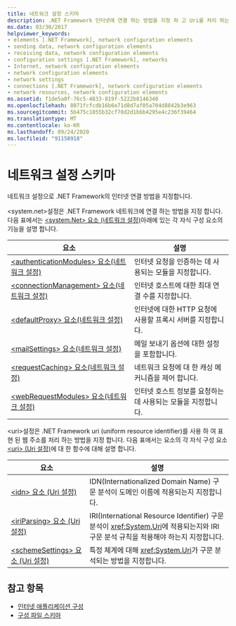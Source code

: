 ```yaml
---
title: 네트워크 설정 스키마
description: .NET Framework 인터넷에 연결 하는 방법을 지정 하 고 Uri를 처리 하는 방법을 지정 하는 네트워크 설정에 대 한 스키마에 대해 알아봅니다.
ms.date: 03/30/2017
helpviewer_keywords:
- elements [.NET Framework], network configuration elements
- sending data, network configuration elements
- receiving data, network configuration elements
- configuration settings [.NET Framework], networks
- Internet, network configuration elements
- network configuration elements
- network settings
- connections [.NET Framework], network configuration elements
- network resources, network configuration elements
ms.assetid: f1de5a0f-76c5-4833-819f-5222b8146340
ms.openlocfilehash: 8071fcfcdb16b6e71d8d7af05a704d8842b3e963
ms.sourcegitcommit: 5b475c1855b32cf78d2d1bbb4295e4c236f39464
ms.translationtype: MT
ms.contentlocale: ko-KR
ms.lasthandoff: 09/24/2020
ms.locfileid: "91158918"
---
```

# <a name="network-settings-schema"></a>네트워크 설정 스키마

네트워크 설정으로 .NET Framework의 인터넷 연결 방법을 지정합니다.

\<system.net>설정은 .NET Framework 네트워크에 연결 하는 방법을 지정 합니다. 다음 표에서는 [ \<system.Net> 요소 (네트워크 설정)](system-net-element-network-settings.md)아래에 있는 각 자식 구성 요소의 기능을 설명 합니다.  
  
|요소|설명|  
|-------------|-----------------|  
|[\<authenticationModules> 요소(네트워크 설정)](authenticationmodules-element-network-settings.md)|인터넷 요청을 인증하는 데 사용되는 모듈을 지정합니다.|  
|[\<connectionManagement> 요소(네트워크 설정)](connectionmanagement-element-network-settings.md)|인터넷 호스트에 대한 최대 연결 수를 지정합니다.|  
|[\<defaultProxy> 요소(네트워크 설정)](defaultproxy-element-network-settings.md)|인터넷에 대한 HTTP 요청에 사용할 프록시 서버를 지정합니다.|  
|[\<mailSettings> 요소(네트워크 설정)](mailsettings-element-network-settings.md)|메일 보내기 옵션에 대한 설정을 포함합니다.|  
|[\<requestCaching> 요소(네트워크 설정)](requestcaching-element-network-settings.md)|네트워크 요청에 대 한 캐싱 메커니즘을 제어 합니다.|  
|[\<webRequestModules> 요소(네트워크 설정)](webrequestmodules-element-network-settings.md)|인터넷 호스트 정보를 요청하는 데 사용되는 모듈을 지정합니다.|  
  
\<uri>설정은 .NET Framework uri (uniform resource identifier)를 사용 하 여 표현 된 웹 주소를 처리 하는 방법을 지정 합니다. 다음 표에서는 요소의 각 자식 구성 요소 [ \<uri> (Uri 설정)](uri-element-uri-settings.md)에 대 한 함수에 대해 설명 합니다.  
  
|요소|설명|  
|-------------|-----------------|  
|[\<idn> 요소 (Uri 설정)](idn-element-uri-settings.md)|IDN(Internationalized Domain Name) 구문 분석이 도메인 이름에 적용되는지 지정합니다.|  
|[\<iriParsing> 요소 (Uri 설정)](iriparsing-element-uri-settings.md)|IRI(International Resource Identifier) 구문 분석이 <xref:System.Uri>에 적용되는지와 IRI 구문 분석 규칙을 적용해야 하는지 지정합니다.|  
|[\<schemeSettings> 요소 (Uri 설정)](schemesettings-element-uri-settings.md)|특정 체계에 대해 <xref:System.Uri>가 구문 분석되는 방법을 지정합니다.|  
  
## <a name="see-also"></a>참고 항목

- [인터넷 애플리케이션 구성](../../../network-programming/configuring-internet-applications.md)
- [구성 파일 스키마](../index.md)
